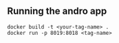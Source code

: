 ## Running the andro app
```docker build -t <your-tag-name> .``` \
```docker run -p 8019:8018 <tag-name>```